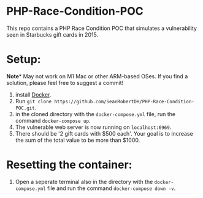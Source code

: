 # PHP-Race-Condition-POC
This repo contains a PHP Race Condition POC that simulates a vulnerability seen in Starbucks gift cards in 2015.

# Setup:
**Note*** May not work on M1 Mac or other ARM-based OSes. If you find a solution, please feel free to suggest a commit!
1. install [Docker](https://docs.docker.com/get-docker/).
2. Run `git clone https://github.com/SeanRobertDH/PHP-Race-Condition-POC.git`.
3. in the cloned directory with the `docker-compose.yml` file, run the command `docker-compose up`.
4. The vulnerable web server is now running on `localhost:6969`.
5. There should be '2 gift cards with $500 each'. Your goal is to increase the sum of the total value to be more than $1000.

# Resetting the container:
1. Open a seperate terminal also in the directory with the `docker-compose.yml` file and run the command `docker-compose down -v`.
